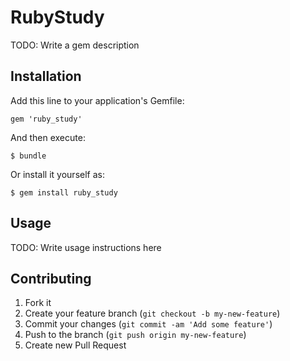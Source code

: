 # RubyStudy

TODO: Write a gem description

## Installation

Add this line to your application's Gemfile:

    gem 'ruby_study'

And then execute:

    $ bundle

Or install it yourself as:

    $ gem install ruby_study

## Usage

TODO: Write usage instructions here

## Contributing

1. Fork it
2. Create your feature branch (`git checkout -b my-new-feature`)
3. Commit your changes (`git commit -am 'Add some feature'`)
4. Push to the branch (`git push origin my-new-feature`)
5. Create new Pull Request
